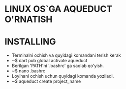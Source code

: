 # LINUX OS`GA AQUEDUCT O'RNATISH

# INSTALLING
* Terminalni ochish va quyidagi komandani terish kerak
* ~$ dart pub global activate aqueduct
* Berilgan 'PATH'ni '.bashrc' ga saqlab qo'yish.
* ~$ nano .bashrc
* Loyihani ochish uchun quyidagi komanda yoziladi.
* ~$ aqueduct create project_name


